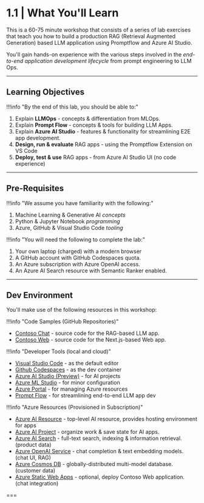 # 1.1 | What You'll Learn

This is a 60-75 minute workshop that consists of a series of lab exercises that teach you how to build a production RAG (Retrieval Augmented Generation) based LLM application using Promptflow and Azure AI Studio.

You'll gain hands-on experience with the various steps involved in the _end-to-end application development lifecycle_ from prompt engineering to LLM Ops.

---

## Learning Objectives

!!!info "By the end of this lab, you should be able to:"

1. Explain **LLMOps** - concepts & differentiation from MLOps.
1. Explain **Prompt Flow** - concepts & tools for building LLM Apps.
1. Explain **Azure AI Studio** - features & functionality for streamlining E2E app development.
1. **Design, run & evaluate** RAG apps - using the Promptflow Extension on VS Code
1. **Deploy, test & use** RAG apps - from Azure AI Studio UI (no code experience)

---

## Pre-Requisites

!!!info "We assume you have familiarity with the following:"

1. Machine Learning & Generative AI _concepts_
1. Python & Jupyter Notebook _programming_
1. Azure, GitHub & Visual Studio Code _tooling_

!!!info "You will need the following to complete the lab:"

1. Your own laptop (charged) with a modern browser
1. A GitHub account with GitHub Codespaces quota.
1. An Azure subscription with Azure OpenAI access.
1. An Azure AI Search resource with Semantic Ranker enabled.

---

## Dev Environment

You'll make use of the following resources in this workshop:

!!!info "Code Samples (GitHub Repositories)"

 - [Contoso Chat](https://github.com/Azure-Samples/contoso-chat) - source code for the RAG-based LLM app.
 - [Contoso Web](https://github.com/Azure-Samples/contoso-web) - source code for the Next.js-based Web app.


!!!info "Developer Tools (local and cloud)"

 - [Visual Studio Code](https://code.visualstudio.com/) - as the default editor
 - [Github Codespaces](https://github.com/codespaces) - as the dev container
 - [Azure AI Studio (Preview)](https://ai.azure.com) - for AI projects
 - [Azure ML Studio](https://ml.azure.com) - for minor configuration
 - [Azure Portal](https://portal.azure.com) - for managing Azure resources
 - [Prompt Flow](https://github.com/microsoft/promptflow) - for streamlining end-to-end LLM app dev

!!!info "Azure Resources (Provisioned in Subscription)"

 - [Azure AI Resource](https://learn.microsoft.com/azure/ai-studio/concepts/ai-resources) - top-level AI resource, provides hosting environment for apps
 - [Azure AI Project](https://learn.microsoft.com/azure/ai-studio/how-to/create-projects) - organize work & save state for AI apps.
 - [Azure AI Search](https://learn.microsoft.com/azure/search/search-create-service-portal) - full-text search, indexing & information retrieval. (product data)
 - [Azure OpenAI Service](https://learn.microsoft.com/azure/ai-services/openai/overview) - chat completion & text embedding models. (chat UI, RAG)
 - [Azure Cosmos DB](https://learn.microsoft.com/azure/cosmos-db/nosql/quickstart-portal) - globally-distributed multi-model database. (customer data)
 - [Azure Static Web Apps](https://learn.microsoft.com/azure/static-web-apps/overview) - optional, deploy Contoso Web application. (chat integration)

===